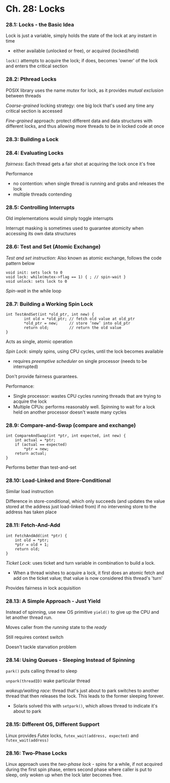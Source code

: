 # Ch. 28: Locks

### 28.1: Locks - the Basic Idea

Lock is just a variable, simply holds the state of the lock at any instant in time
  - either available (unlocked or free), or acquired (locked/held)

`lock()` attempts to acquire the lock; if does, becomes 'owner' of the lock and enters the critical section

### 28.2: Pthread Locks

POSIX library uses the name *mutex* for lock, as it provides _mutual exclusion_ between threads

*Coarse-grained* locking strategy: one big lock that's used any time any critical section is accessed

*Fine-grained* approach: protect different data and data structures with different locks, and thus allowing more threads to be in locked code at once

### 28.3: Building a Lock

### 28.4: Evaluating Locks

*fairness*: Each thread gets a fair shot at acquiring the lock once it's free

Performance
  - no contention: when single thread is running and grabs and releases the lock
  - multiple threads contending

### 28.5: Controlling Interrupts

Old implementations would simply toggle interrupts

Interrupt masking is sometimes used to guarantee atomicity when accessing its own data structures

### 28.6: Test and Set (Atomic Exchange)

*Test and set instruction*: Also known as atomic exchange, follows the code pattern below

```
void init: sets lock to 0
void lock: while(mutex->flag == 1) { ; // spin-wait }
void unlock: sets lock to 0
```

*Spin-wait* in the while loop

### 28.7: Building a Working Spin Lock

```
int TestAndSet(int *old_ptr, int new) {
        int old = *old_ptr; // fetch old value at old_ptr
        *old_ptr = new;     // store ’new’ into old_ptr
        return old;         // return the old value
}
```

Acts as single, atomic operation

*Spin Lock*: simply spins, using CPU cycles, until the lock becomes available
  - requires _preemptive scheduler_ on single processor (needs to be interrupted)

Don't provide fairness guarantees.

Performance:
  - Single processor: wastes CPU cycles running threads that are trying to acquire the lock
  - Multiple CPUs: performs reasonably well. Spinning to wait for a lock held on another processor doesn't waste many cycles

### 28.9: Compare-and-Swap (compare and exchange)

```
int CompareAndSwap(int *ptr, int expected, int new) {
    int actual = *ptr;
    if (actual == expected)
        *ptr = new;
    return actual;
}
```

Performs better than test-and-set

### 28.10: Load-Linked and Store-Conditional

Similar load instruction

Difference in store-conditional, which only succeeds (and updates the value stored at the address just load-linked from) if no intervening store to the address has taken place

### 28.11: Fetch-And-Add

```
int FetchAndAdd(int *ptr) {
    int old = *ptr;
    *ptr = old + 1;
    return old;
}
```

*Ticket Lock*: uses ticket and turn variable in combination to build a lock.
  - When a thread wishes to acquire a lock, it first does an atomic fetch and add on the ticket value; that value is now considered this thread's 'turn'

Provides fairness in lock acquisition

### 28.13: A Simple Approach - Just Yield

Instead of spinning, use new OS primitive `yield()` to give up the CPU and let another thread run.

Moves caller from the _running_ state to the _ready_

Still requires context switch

Doesn't tackle starvation problem

### 28.14: Using Queues - Sleeping Instead of Spinning

`park()` puts calling thread to sleep

`unpark(threadID)` wake particular thread

*wakeup/waiting race*: thread that's just about to park switches to another thread that then releases the lock. This leads to the former sleeping forever.
  - Solaris solved this with `setpark()`, which allows thread to indicate it's about to park

### 28.15: Different OS, Different Support

Linux provides *Futex* locks, `futex_wait(address, expected)` and `futex_wait(address)`

### 28.16: Two-Phase Locks

Linux approach uses the *two-phase lock* - spins for a while, if not acquired during the first spin phase, enters second phase where caller is put to sleep, only woken up when the lock later becomes free. 
